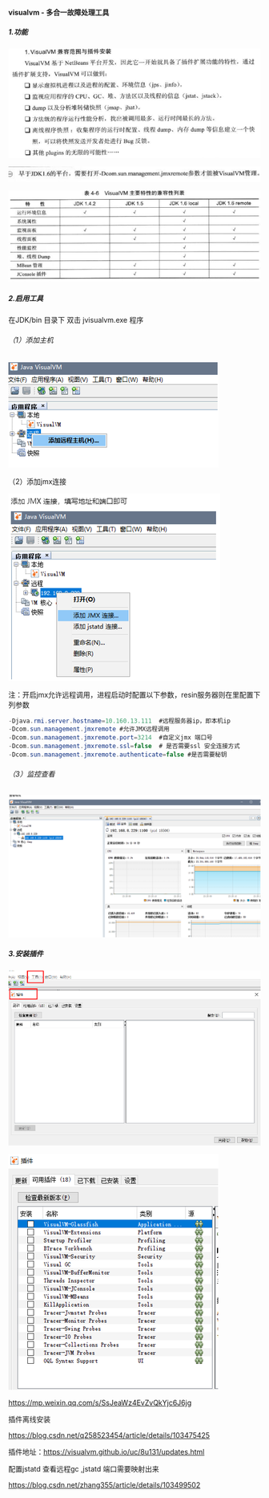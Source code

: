 #### visualvm - 多合一故障处理工具

##### 1.功能

![image-20210811155227684](https://raw.githubusercontent.com/codecodeabc/Note-len/main/img/20210811155227.png)

![image-20210811155328635](https://raw.githubusercontent.com/codecodeabc/Note-len/main/img/20210811155328.png)

![image-20210811155238783](https://raw.githubusercontent.com/codecodeabc/Note-len/main/img/20210811155238.png)



##### 2.启用工具

在JDK/bin 目录下 双击 jvisualvm.exe 程序

###### （1）添加主机

![image-20210811161643255](https://raw.githubusercontent.com/codecodeabc/Note-len/main/img/20210811161643.png)



（2）添加jmx连接

![image-20210811161701941](https://raw.githubusercontent.com/codecodeabc/Note-len/main/img/20210811161701.png)

注：开启jmx允许远程调用，进程启动时配置以下参数，resin服务器则在<jvm-arg>里配置下列参数

```java
-Djava.rmi.server.hostname=10.160.13.111  #远程服务器ip，即本机ip
-Dcom.sun.management.jmxremote #允许JMX远程调用
-Dcom.sun.management.jmxremote.port=3214  #自定义jmx 端口号
-Dcom.sun.management.jmxremote.ssl=false  # 是否需要ssl 安全连接方式
-Dcom.sun.management.jmxremote.authenticate=false #是否需要秘钥
```



###### （3）监控查看

![image-20210811161747044](https://raw.githubusercontent.com/codecodeabc/Note-len/main/img/20210811161747.png)



##### 3.安装插件

![image-20210811162050027](https://raw.githubusercontent.com/codecodeabc/Note-len/main/img/20210811162050.png)

![image-20210811162111952](https://raw.githubusercontent.com/codecodeabc/Note-len/main/img/20210811162112.png)



https://mp.weixin.qq.com/s/SsJeaWz4EvZvQkYjc6J6jg

插件离线安装

https://blog.csdn.net/q258523454/article/details/103475425

插件地址：https://visualvm.github.io/uc/8u131/updates.html



配置jstatd 查看远程gc  ,jstatd 端口需要映射出来

https://blog.csdn.net/zhang355/article/details/103499502